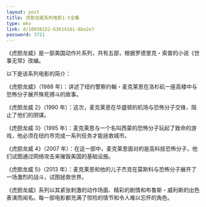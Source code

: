 ```yaml
---
layout: post
title: 虎胆龙威系列电影1-5全集
type: mkv
link: d/10036152-63614161-6be2e7
password: 3721
---
```


《虎胆龙威》是一部美国动作片系列，共有五部，根据罗德里克・索普的小说《世事无常》改编。

以下是该系列电影的简介：

《虎胆龙威》（1988 年）：讲述了纽约警察约翰・麦克莱恩在洛杉矶一座高楼中与恐怖分子展开殊死搏斗的故事。

《虎胆龙威 2》（1990 年）：这次，麦克莱恩在华盛顿的机场与恐怖分子交锋，阻止了他们的阴谋。

《虎胆龙威 3》（1995 年）：麦克莱恩与一个名叫西蒙的恐怖分子玩起了致命的游戏，他必须在纽约市完成一系列任务才能拯救城市。

《虎胆龙威 4》（2007 年）：在这一部中，麦克莱恩面对的是高科技恐怖分子，他们试图通过网络攻击来摧毁美国的基础设施。

《虎胆龙威 5》（2013 年）：麦克莱恩和他的儿子杰克在莫斯科与恐怖分子展开了一场激烈的战斗，试图拯救世界。

《虎胆龙威》系列以其紧张刺激的动作场面、精彩的剧情和布鲁斯・威利斯的出色表演而闻名。每一部电影都充满了惊险的情节和令人难以忘怀的角色。